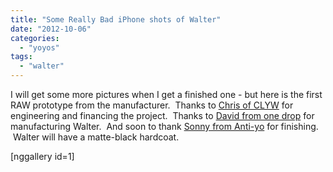 ```yaml
---
title: "Some Really Bad iPhone shots of Walter"
date: "2012-10-06"
categories: 
  - "yoyos"
tags: 
  - "walter"
---
```


I will get some more pictures when I get a finished one - but here is the first RAW prototype from the manufacturer.  Thanks to [Chris of CLYW](http://cariboublog.com) for engineering and financing the project.  Thanks to [David from one drop](http://www.onedropyoyos.com/index.php) for manufacturing Walter.  And soon to thank [Sonny from Anti-yo](http://anti-yo.com) for finishing.  Walter will have a matte-black hardcoat.

\[nggallery id=1\]

